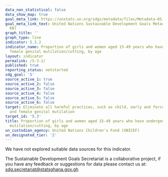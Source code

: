 ```yaml
---
data_non_statistical: false
data_show_map: true
goal_meta_link: https://unstats.un.org/sdgs/metadata/files/Metadata-05-03-02.pdf
goal_meta_link_text: United Nations Sustainable Development Goals Metadata (PDF 206
  KB)
graph_title: ''
graph_type: line
indicator: 5.3.2
indicator_name: Proportion of girls and women aged 15-49 years who have undergone
  female genital mutilation/cutting, by age
layout: indicator
permalink: /5-3-2/
published: true
reporting_status: notstarted
sdg_goal: '5'
source_active_1: true
source_active_2: false
source_active_3: false
source_active_4: false
source_active_5: false
source_active_6: false
target: Eliminate all harmful practices, such as child, early and forced marriage
  and female genital mutilation
target_id: '5.3'
title: Proportion of girls and women aged 15-49 years who have undergone female genital
  mutilation/cutting, by age
un_custodian_agency: United Nations Children's Fund (UNICEF)
un_designated_tier: '2'
---
```

We have not explored suitable data sources for this indicator.

The Sustainable Development Goals Secretariat is a collaborative project, if you have any feedback or suggestions for data please contact us at: sdg.secretariat@statsghana.gov.gh
